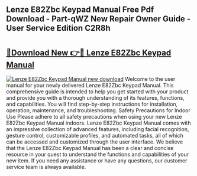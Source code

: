 ## Lenze E82Zbc Keypad Manual Free Pdf Download - Part-qWZ New Repair Owner Guide - User Service Edition C2R8h

# <h2><a href="http://bc15243.oget.top/?id=Lenze+E82Zbc+Keypad+Manual">🔗Download New 👉🔴 Lenze E82Zbc Keypad Manual</a></h2>

[![Lenze E82Zbc Keypad Manual new download](https://i.imgur.com/5g1atiW.png)](http://bc15243.oget.top/?id=Lenze+E82Zbc+Keypad+Manual)
Welcome to the user manual for your newly delivered Lenze E82Zbc Keypad Manual. This comprehensive guide is intended to help you get started with your product and provide you with a thorough understanding of its features, functions, and capabilities. You will find step-by-step instructions for installation, operation, maintenance, and troubleshooting. Safety Precautions for Indoor Use Please adhere to all safety precautions when using your new Lenze E82Zbc Keypad Manual indoors. Lenze E82Zbc Keypad Manual comes with an impressive collection of advanced features, including facial recognition, gesture control, customizable profiles, and automated tasks, all of which can be accessed and customized through the user interface. We believe that the Lenze E82Zbc Keypad Manual has been a clear and concise resource in your quest to understand the functions and capabilities of your new item. If you need any assistance or have any questions, our customer service team is always available.
